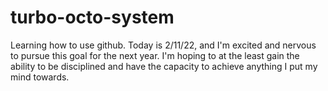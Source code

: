 # turbo-octo-system
Learning how to use github.
Today is 2/11/22, and I'm excited and nervous to pursue this goal for the next year. I'm hoping to at the least gain the ability to be disciplined and have the capacity to achieve anything I put my mind towards.
